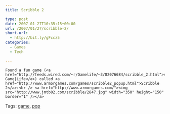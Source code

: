 ```yaml
---
title: Scribble 2

type: post
date: 2007-01-27T10:35:15+00:00
url: /2007/01/27/scribble-2/
short-url:
  - http://bit.ly/gFccz5
categories:
  - Games
  - Tech

---
```

<div class='microid-mailto+http:sha1:d3ad5bbb80b995b4c5d029f71cf005790a4f9ba0'>
  
    Found a fun game (<a href="http://feeds.wired.com/~r/Gamelife/~3/82076684/scribble_2.html">via Game|Life</a>) called <a href="http://www.armorgames.com/games/scribble2_popup.html">Scribble 2</a>:<br /> <a href="http://www.armorgames.com/"><img src="http://www.jmtb02.com/scribble/2847.jpg" width="350" height="150" border="1" /></a>
  
</div>

<div class="st-post-tags">
  Tags: <a href="http://www.cavort.org/tag/game/" title="game" rel="tag">game</a>, <a href="http://www.cavort.org/tag/pop/" title="pop" rel="tag">pop</a><br />
</div>
